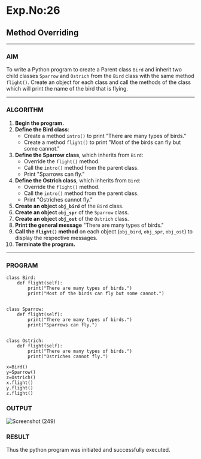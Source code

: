 # Exp.No:26  
## Method Overriding

---

### AIM  
To write a Python program to create a Parent class `Bird` and inherit two child classes `Sparrow` and `Ostrich` from the `Bird` class with the same method `flight()`. Create an object for each class and call the methods of the class which will print the name of the bird that is flying.

---

### ALGORITHM

1. **Begin the program.**
2. **Define the Bird class**:
   - Create a method `intro()` to print "There are many types of birds."
   - Create a method `flight()` to print "Most of the birds can fly but some cannot."
3. **Define the Sparrow class**, which inherits from `Bird`:
   - Override the `flight()` method.
   - Call the `intro()` method from the parent class.
   - Print "Sparrows can fly."
4. **Define the Ostrich class**, which inherits from `Bird`:
   - Override the `flight()` method.
   - Call the `intro()` method from the parent class.
   - Print "Ostriches cannot fly."
5. **Create an object `obj_bird`** of the `Bird` class.
6. **Create an object `obj_spr`** of the `Sparrow` class.
7. **Create an object `obj_ost`** of the `Ostrich` class.
8. **Print the general message** "There are many types of birds."
9. **Call the `flight()` method** on each object (`obj_bird`, `obj_spr`, `obj_ost`) to display the respective messages.
10. **Terminate the program.**

---

### PROGRAM

```
class Bird:
    def flight(self):
        print("There are many types of birds.")
        print("Most of the birds can fly but some cannot.")


class Sparrow:
    def flight(self):
        print("There are many types of birds.")
        print("Sparrows can fly.")


class Ostrich:
    def flight(self):
        print("There are many types of birds.")
        print("Ostriches cannot fly.")
        
x=Bird()
y=Sparrow()
z=Ostrich()
x.flight()
y.flight()
z.flight()
```

### OUTPUT
![Screenshot (249)](https://github.com/user-attachments/assets/a81a543f-3b67-40da-a5b8-8eb8a26998a7)


### RESULT
Thus the python program was initiated and successfully executed.
